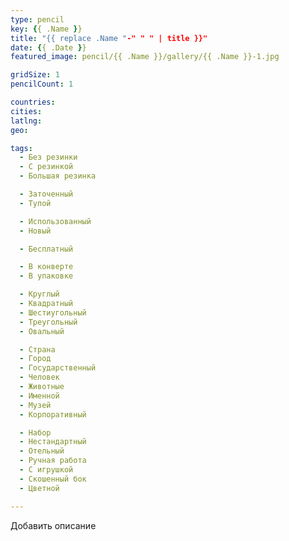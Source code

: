```yaml
---
type: pencil
key: {{ .Name }}
title: "{{ replace .Name "-" " " | title }}"
date: {{ .Date }}
featured_image: pencil/{{ .Name }}/gallery/{{ .Name }}-1.jpg

gridSize: 1
pencilCount: 1

countries:
cities:
latlng:
geo:

tags:
  - Без резинки
  - С резинкой
  - Большая резинка

  - Заточенный
  - Тупой

  - Использованный
  - Новый

  - Бесплатный

  - В конверте
  - В упаковке

  - Круглый
  - Квадратный
  - Шестиугольный
  - Треугольный
  - Овальный

  - Страна
  - Город
  - Государственный
  - Человек
  - Животные
  - Именной
  - Музей
  - Корпоративный

  - Набор
  - Нестандартный
  - Отельный
  - Ручная работа
  - С игрушкой
  - Скошенный бок
  - Цветной

---
```


Добавить описание
